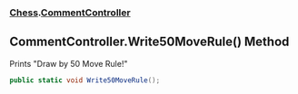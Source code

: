 ### [Chess](Chess.md 'Chess').[CommentController](Chess.CommentController.md 'Chess.CommentController')

## CommentController.Write50MoveRule() Method

Prints "Draw by 50 Move Rule!"

```csharp
public static void Write50MoveRule();
```